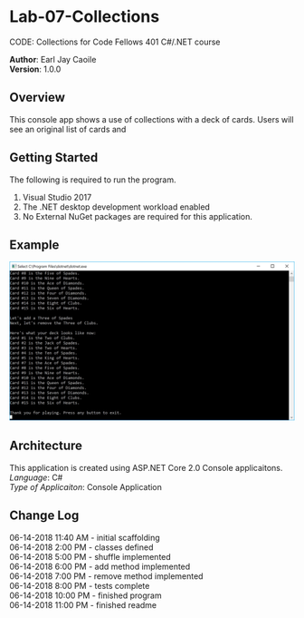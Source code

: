 # Lab-07-Collections
 CODE: Collections for Code Fellows 401 C#/.NET course
 
**Author**: Earl Jay Caoile <br />
**Version**: 1.0.0

## Overview
This console app shows a use of collections with a deck of cards. Users will see an original list of cards and 

## Getting Started
The following is required to run the program.
1. Visual Studio 2017 
2. The .NET desktop development workload enabled
3. No External NuGet packages are required for this application. 

## Example
![Lab 07 Screenshot](Lab07-SS.jpg)


## Architecture
This application is created using ASP.NET Core 2.0 Console applicaitons. <br />
*Language*: C# <br />
*Type of Applicaiton*: Console Application <br />

## Change Log
06-14-2018 11:40 AM - initial scaffolding <br />
06-14-2018 2:00 PM - classes defined <br />
06-14-2018 5:00 PM - shuffle implemented <br />
06-14-2018 6:00 PM - add method implemented <br />
06-14-2018 7:00 PM - remove method implemented <br />
06-14-2018 8:00 PM - tests complete<br />
06-14-2018 10:00 PM - finished program<br />
06-14-2018 11:00 PM - finished readme<br />








